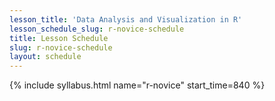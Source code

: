 ```yaml
---
lesson_title: 'Data Analysis and Visualization in R'
lesson_schedule_slug: r-novice-schedule
title: Lesson Schedule
slug: r-novice-schedule
layout: schedule
---
```

{% include syllabus.html  name="r-novice" start_time=840 %}